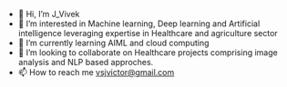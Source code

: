 - 👋 Hi, I’m J_Vivek
- 👀 I’m interested in Machine learning, Deep learning and Artificial intelligence leveraging expertise in Healthcare and agriculture sector
- 🌱 I’m currently learning AIML and cloud computing
- 💞️ I’m looking to collaborate on Healthcare projects comprising image analysis and NLP based approches.
- 📫 How to reach me vsjvictor@gmail.com

<!---
vsjwonder/vsjwonder is a ✨ special ✨ repository because its `README.md` (this file) appears on your GitHub profile.
You can click the Preview link to take a look at your changes.
--->
